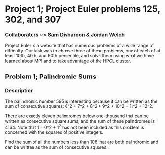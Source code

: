 # Project 1; Project Euler problems 125, 302, and 307

### Collaborators ~> Sam Disharoon & Jordan Welch

Project Euler is a website that has numerous problems of a wide range of difficulty. Our task was to choose three of these problems, one of each of at least 10th, 40th, and 60th percentile, and solve them using what we have learned about MPI and to take advantage of the HPCL cluster.

## Problem 1; Palindromic Sums

### Description

The palindromic number 595 is interesting because it can be written as the sum of consecutive squares: 6^2 + 7^2 + 8^2 + 9^2 + 10^2 + 11^2 + 12^2.

There are exactly eleven palindromes below one-thousand that can be written as consecutive square sums, and the sum of these palindromes is 4164. Note that 1 = 0^2 + $1^2$ has not been included as this problem is concerned with the squares of positive integers.

Find the sum of all the numbers less than 108 that are both palindromic and can be written as the sum of consecutive squares.
